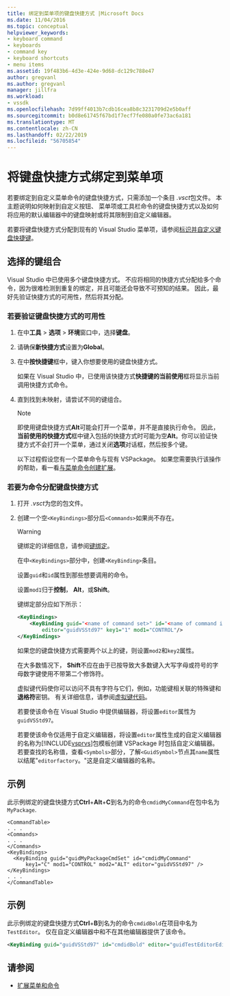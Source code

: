 ```yaml
---
title: 绑定到菜单项的键盘快捷方式 |Microsoft Docs
ms.date: 11/04/2016
ms.topic: conceptual
helpviewer_keywords:
- keyboard command
- keyboards
- command key
- keyboard shortcuts
- menu items
ms.assetid: 19f483b6-4d3e-424e-9d68-dc129c788e47
author: gregvanl
ms.author: gregvanl
manager: jillfra
ms.workload:
- vssdk
ms.openlocfilehash: 7d99ff4013b7cdb16cea8b8c3231709d2e5b0aff
ms.sourcegitcommit: b0d8e61745f67bd1f7ecf7fe080a0fe73ac6a181
ms.translationtype: MT
ms.contentlocale: zh-CN
ms.lasthandoff: 02/22/2019
ms.locfileid: "56705854"
---
```

# <a name="bind-keyboard-shortcuts-to-menu-items"></a>将键盘快捷方式绑定到菜单项
若要绑定到自定义菜单命令的键盘快捷方式，只需添加一个条目 *.vsct*包文件。 本主题说明如何映射到自定义按钮、 菜单项或工具栏命令的键盘快捷方式以及如何将应用的默认编辑器中的键盘映射或将其限制到自定义编辑器。

 若要将键盘快捷方式分配到现有的 Visual Studio 菜单项，请参阅[标识并自定义键盘快捷键](../ide/identifying-and-customizing-keyboard-shortcuts-in-visual-studio.md)。

## <a name="choose-a-key-combination"></a>选择的键组合
 Visual Studio 中已使用多个键盘快捷方式。 不应将相同的快捷方式分配给多个命令，因为很难检测到重复的绑定，并且可能还会导致不可预知的结果。 因此，最好先验证快捷方式的可用性，然后将其分配。

### <a name="to-verify-the-availability-of-a-keyboard-shortcut"></a>若要验证键盘快捷方式的可用性

1. 在中**工具** > **选项** > **环境**窗口中，选择**键盘**。

2. 请确保**新快捷方式**设置为**Global**。

3. 在中**按快捷键**框中，键入你想要使用的键盘快捷方式。

    如果在 Visual Studio 中，已使用该快捷方式**快捷键的当前使用**框将显示当前调用快捷方式命令。

4. 直到找到未映射，请尝试不同的键组合。

   > [!NOTE]
   >  即使用键盘快捷方式**Alt**可能会打开一个菜单，并不是直接执行命令。 因此，**当前使用的快捷方式**框中键入包括的快捷方式时可能为空**Alt**。你可以验证快捷方式不会打开一个菜单，通过关闭**选项**对话框，然后按多个键。

   以下过程假设您有一个菜单命令与现有 VSPackage。 如果您需要执行该操作的帮助，看一看[与菜单命令创建扩展](../extensibility/creating-an-extension-with-a-menu-command.md)。

### <a name="to-assign-a-keyboard-shortcut-to-a-command"></a>若要为命令分配键盘快捷方式

1. 打开 *.vsct*为您的包文件。

2. 创建一个空`<KeyBindings>`部分后`<Commands>`如果尚不存在。

   > [!WARNING]
   >  键绑定的详细信息，请参阅[键绑定](../extensibility/keybinding-element.md)。

    在中`<KeyBindings>`部分中，创建`<KeyBinding>`条目。

    设置`guid`和`id`属性到那些想要调用的命令。

    设置`mod1`归于**控制**， **Alt**，或**Shift**。

    键绑定部分应如下所示：

   ```xml
   <KeyBindings>
       <KeyBinding guid="<name of command set>" id="<name of command id>"
           editor="guidVSStd97" key1="1" mod1="CONTROL"/>
   </KeyBindings>

   ```

   如果您的键盘快捷方式需要两个以上的键，则设置`mod2`和`key2`属性。

   在大多数情况下， **Shift**不应在由于已按导致大多数键入大写字母或符号的字母数字键使用不带第二个修饰符。

   虚拟键代码使你可以访问不具有字符与它们，例如，功能键相关联的特殊键和**退格符**密钥。 有关详细信息，请参阅[虚拟键代码](https://docs.microsoft.com/windows/desktop/inputdev/virtual-key-codes)。

   若要使该命令在 Visual Studio 中提供编辑器，将设置`editor`属性为`guidVSStd97`。

   若要使该命令仅适用于自定义编辑器，将设置`editor`属性生成的自定义编辑器的名称为[!INCLUDE[vsprvs](../code-quality/includes/vsprvs_md.md)]包模板创建 VSPackage 时包括自定义编辑器。 若要查找的名称值，查看`<Symbols>`部分，了解`<GuidSymbol>`节点其`name`属性以结尾"`editorfactory`。"这是自定义编辑器的名称。

## <a name="example"></a>示例
 此示例绑定的键盘快捷方式**Ctrl**+**Alt**+**C**到名为的命令`cmdidMyCommand`在包中名为`MyPackage`.

```
<CommandTable>
. . .
<Commands>
. . .
</Commands>
<KeyBindings>
  <KeyBinding guid="guidMyPackageCmdSet" id="cmdidMyCommand"
      key1="C" mod1="CONTROL" mod2="ALT" editor="guidVSStd97" />
</KeyBindings>
. . .
</CommandTable>
```

## <a name="example"></a>示例
 此示例绑定的键盘快捷方式**Ctrl**+**B**到名为的命令`cmdidBold`在项目中名为`TestEditor`。 仅在自定义编辑器中和不在其他编辑器提供了该命令。

```xml
<KeyBinding guid="guidVSStd97" id="cmdidBold" editor="guidTestEditorEditorFactory" key1="B" mod1="Control" />
```

## <a name="see-also"></a>请参阅
- [扩展菜单和命令](../extensibility/extending-menus-and-commands.md)